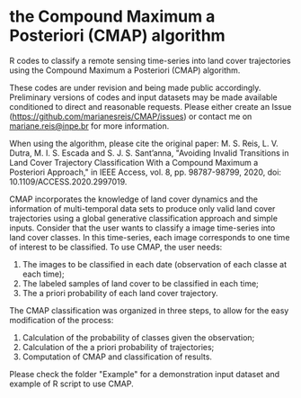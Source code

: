 # the Compound Maximum a Posteriori (CMAP) algorithm
R codes to classify a remote sensing time-series into land cover trajectories using the Compound Maximum a Posteriori (CMAP) algorithm.

These codes are under revision and being made public accordingly. Preliminary versions of codes and input datasets may be made available conditioned to direct and reasonable requests. Please either create an Issue (https://github.com/marianesreis/CMAP/issues) or contact me on mariane.reis@inpe.br for more information.

When using the algorithm, please cite the original paper:
M. S. Reis, L. V. Dutra, M. I. S. Escada and S. J. S. Sant’anna, "Avoiding Invalid Transitions in Land Cover Trajectory Classification With a Compound Maximum a Posteriori Approach," in IEEE Access, vol. 8, pp. 98787-98799, 2020, doi: 10.1109/ACCESS.2020.2997019.


CMAP incorporates the knowledge of land cover dynamics and the information of multi-temporal data sets to produce only valid land cover trajectories using a global generative classification approach and simple inputs. Consider that the user wants to classify a image time-series into land cover classes. In this time-series, each image corresponds to one time of interest to be classified. To use CMAP, the user needs:

1) The images to be classified in each date (observation of each classe at each time);
2) The labeled samples of land cover to be classified in each time;
3) The a priori probability of each land cover trajectory.

The CMAP classification was organized in three steps, to allow for the easy modification of the process:

1) Calculation of the probability of classes given the observation;
2) Calculation of the a priori probability of trajectories;
3) Computation of CMAP and classification of results.

Please check the folder "Example" for a demonstration input dataset and example of R script to use CMAP.

